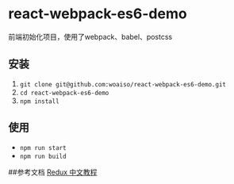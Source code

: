 # react-webpack-es6-demo

前端初始化项目，使用了webpack、babel、postcss

## 安装
1. `git clone git@github.com:woaiso/react-webpack-es6-demo.git`
2. `cd react-webpack-es6-demo`
3. `npm install`

## 使用
+ `npm run start`
+ `npm run build`

##参考文档
[Redux 中文教程](http://cn.redux.js.org/index.html)